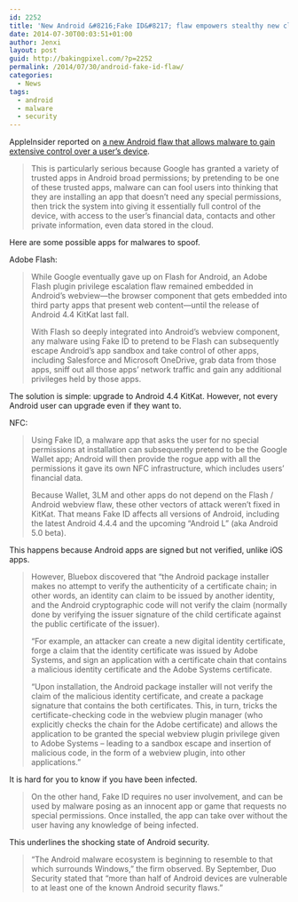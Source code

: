 ```yaml
---
id: 2252
title: 'New Android &#8216;Fake ID&#8217; flaw empowers stealthy new class of super-malware'
date: 2014-07-30T00:03:51+01:00
author: Jenxi
layout: post
guid: http://bakingpixel.com/?p=2252
permalink: /2014/07/30/android-fake-id-flaw/
categories:
  - News
tags:
  - android
  - malware
  - security
---
```

AppleInsider reported on [a new Android flaw that allows malware to gain extensive control over a user&#8217;s device](http://appleinsider.com/articles/14/07/29/new-android-fake-id-flaw-empowers-stealthy-new-class-of-super-malware-).

> This is particularly serious because Google has granted a variety of trusted apps in Android broad permissions; by pretending to be one of these trusted apps, malware can can fool users into thinking that they are installing an app that doesn&#8217;t need any special permissions, then trick the system into giving it essentially full control of the device, with access to the user&#8217;s financial data, contacts and other private information, even data stored in the cloud. 

Here are some possible apps for malwares to spoof.

Adobe Flash:

> While Google eventually gave up on Flash for Android, an Adobe Flash plugin privilege escalation flaw remained embedded in Android&#8217;s webview—the browser component that gets embedded into third party apps that present web content—until the release of Android 4.4 KitKat last fall.
> 
> With Flash so deeply integrated into Android&#8217;s webview component, any malware using Fake ID to pretend to be Flash can subsequently escape Android&#8217;s app sandbox and take control of other apps, including Salesforce and Microsoft OneDrive, grab data from those apps, sniff out all those apps&#8217; network traffic and gain any additional privileges held by those apps. 

The solution is simple: upgrade to Android 4.4 KitKat. However, not every Android user can upgrade even if they want to.

NFC:

> Using Fake ID, a malware app that asks the user for no special permissions at installation can subsequently pretend to be the Google Wallet app; Android will then provide the rogue app with all the permissions it gave its own NFC infrastructure, which includes users&#8217; financial data.
> 
> Because Wallet, 3LM and other apps do not depend on the Flash / Android webview flaw, these other vectors of attack weren&#8217;t fixed in KitKat. That means Fake ID affects all versions of Android, including the latest Android 4.4.4 and the upcoming &#8220;Android L&#8221; (aka Android 5.0 beta). 

This happens because Android apps are signed but not verified, unlike iOS apps.

> However, Bluebox discovered that &#8220;the Android package installer makes no attempt to verify the authenticity of a certificate chain; in other words, an identity can claim to be issued by another identity, and the Android cryptographic code will not verify the claim (normally done by verifying the issuer signature of the child certificate against the public certificate of the issuer).
> 
> &#8220;For example, an attacker can create a new digital identity certificate, forge a claim that the identity certificate was issued by Adobe Systems, and sign an application with a certificate chain that contains a malicious identity certificate and the Adobe Systems certificate.
> 
> &#8220;Upon installation, the Android package installer will not verify the claim of the malicious identity certificate, and create a package signature that contains the both certificates. This, in turn, tricks the certificate-checking code in the webview plugin manager (who explicitly checks the chain for the Adobe certificate) and allows the application to be granted the special webview plugin privilege given to Adobe Systems &#8211; leading to a sandbox escape and insertion of malicious code, in the form of a webview plugin, into other applications.&#8221; 

It is hard for you to know if you have been infected.

> On the other hand, Fake ID requires no user involvement, and can be used by malware posing as an innocent app or game that requests no special permissions. Once installed, the app can take over without the user having any knowledge of being infected. 

This underlines the shocking state of Android security.

> &#8220;The Android malware ecosystem is beginning to resemble to that which surrounds Windows,&#8221; the firm observed. By September, Duo Security stated that &#8220;more than half of Android devices are vulnerable to at least one of the known Android security flaws.&#8221;
